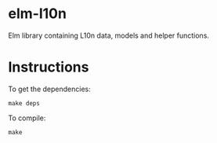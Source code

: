 # elm-l10n

Elm library containing L10n data, models and helper functions.

# Instructions

To get the dependencies:

    make deps

To compile:

    make
